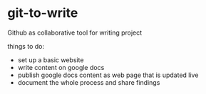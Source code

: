# git-to-write
Github as collaborative tool for writing project


things to do:
- set up a basic website
- write content on google docs
- publish google docs content as web page that is updated live
- document the whole process and share findings

